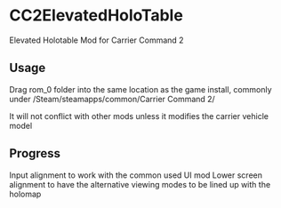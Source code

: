 # CC2ElevatedHoloTable
Elevated Holotable Mod for Carrier Command 2

## Usage
Drag rom_0 folder into the same location as the game install, commonly under /Steam/steamapps/common/Carrier Command 2/

It will not conflict with other mods unless it modifies the carrier vehicle model

## Progress
Input alignment to work with the common used UI mod
Lower screen alignment to have the alternative viewing modes to be lined up with the holomap
